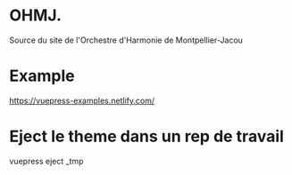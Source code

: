 # OHMJ.
Source du site de l'Orchestre d'Harmonie de Montpellier-Jacou

# Example 
https://vuepress-examples.netlify.com/

# Eject le theme dans un rep de travail
vuepress eject _tmp
